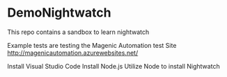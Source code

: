# DemoNightwatch

This repo contains a sandbox to learn nightwatch

Example tests are testing the Magenic Automation test Site
http://magenicautomation.azurewebsites.net/

Install Visual Studio Code
Install Node.js
Utilize Node to install Nightwatch
